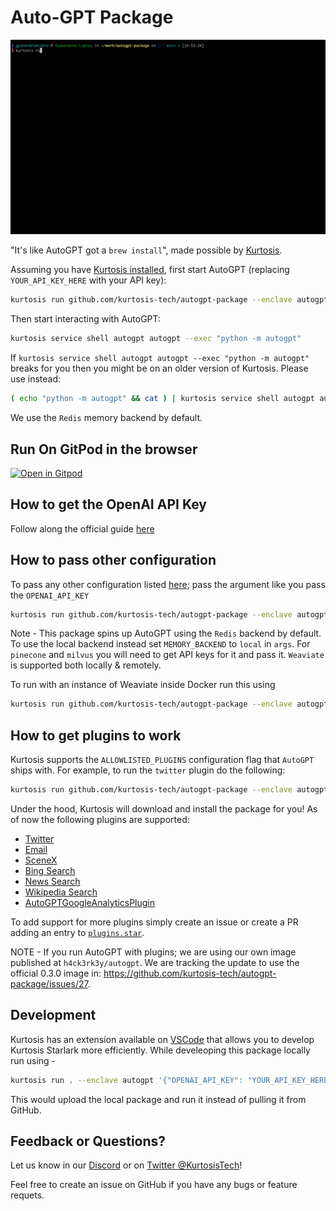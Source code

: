 # Auto-GPT Package

![Run of the Auto-GPT Package](/run.gif)

"It's like AutoGPT got a `brew install`", made possible by [Kurtosis](https://www.kurtosis.com/).

Assuming you have [Kurtosis installed](https://docs.kurtosis.com/install), first start AutoGPT (replacing `YOUR_API_KEY_HERE` with your API key):

```bash
kurtosis run github.com/kurtosis-tech/autogpt-package --enclave autogpt '{"OPENAI_API_KEY": "YOUR_API_KEY_HERE"}'
```

Then start interacting with AutoGPT:

```bash
kurtosis service shell autogpt autogpt --exec "python -m autogpt"
```

If `kurtosis service shell autogpt autogpt --exec "python -m autogpt"` breaks for you then you might be on an older version of Kurtosis. Please use instead:

```bash
( echo "python -m autogpt" && cat ) | kurtosis service shell autogpt autogpt
```

We use the `Redis` memory backend by default.

## Run On GitPod in the browser


[![Open in Gitpod](https://gitpod.io/button/open-in-gitpod.svg)](https://gitpod.io/?editor=code#https://github.com/kurtosis-tech/autogpt-package)


## How to get the OpenAI API Key

Follow along the official guide [here](https://significant-gravitas.github.io/Auto-GPT/installation/#:~:text=%F0%9F%92%BE%20Installation-,%E2%9A%A0%EF%B8%8F%20OpenAI%20API%20Keys%20Configuration,-Get%20your%20OpenAI)


## How to pass other configuration

To pass any other configuration listed [here](https://github.com/Significant-Gravitas/Auto-GPT/blob/master/.env.template); pass the argument like you pass the `OPENAI_API_KEY`

```bash
kurtosis run github.com/kurtosis-tech/autogpt-package --enclave autogpt '{"OPENAI_API_KEY": "YOUR_API_KEY_HERE", "RESTRICT_TO_WORKSPACE": "False"}'
```

Note - This package spins up AutoGPT using the `Redis` backend by default. To use the local backend instead set `MEMORY_BACKEND` to `local` in `args`. For `pinecone` and `milvus` you will need to get API keys for it and pass it. `Weaviate` is supported both locally & remotely.

To run with an instance of Weaviate inside Docker run this using

```bash
kurtosis run github.com/kurtosis-tech/autogpt-package --enclave autogpt '{"OPENAI_API_KEY": "YOUR_API_KEY_HERE", "MEMORY_BACKEND": "weaviate"}'
```

## How to get plugins to work

Kurtosis supports the `ALLOWLISTED_PLUGINS` configuration flag that `AutoGPT` ships with. For example, to run the `twitter` plugin do the following:

```bash
kurtosis run github.com/kurtosis-tech/autogpt-package --enclave autogpt '{"OPENAI_API_KEY": "YOUR_API_KEY_HERE", "ALLOWLISTED_PLUGINS": "twitter"}'
```

Under the hood, Kurtosis will download and install the package for you! As of now the following plugins are supported:

- [Twitter](https://github.com/Significant-Gravitas/Auto-GPT-Plugins/tree/master/src/autogpt_plugins/twitter)
- [Email](https://github.com/Significant-Gravitas/Auto-GPT-Plugins/tree/master/src/autogpt_plugins/email)
- [SceneX](https://github.com/Significant-Gravitas/Auto-GPT-Plugins/tree/master/src/autogpt_plugins/scenex)
- [Bing Search](https://github.com/Significant-Gravitas/Auto-GPT-Plugins/tree/master/src/autogpt_plugins/bing_search)
- [News Search](https://github.com/Significant-Gravitas/Auto-GPT-Plugins/tree/master/src/autogpt_plugins/news_search)
- [Wikipedia Search](https://github.com/Significant-Gravitas/Auto-GPT-Plugins/tree/master/src/autogpt_plugins/wikipedia_search)
- [AutoGPTGoogleAnalyticsPlugin](https://github.com/isaiahbjork/Auto-GPT-Google-Analytics-Plugin)

To add support for more plugins simply create an issue or create a PR adding an entry to [`plugins.star`](https://github.com/kurtosis-tech/autogpt-package/blob/main/plugins.star).

NOTE - If you run AutoGPT with plugins; we are using our own image published at `h4ck3rk3y/autogpt`. We are tracking the update to use the official 0.3.0 image in: https://github.com/kurtosis-tech/autogpt-package/issues/27.

## Development

Kurtosis has an extension available on [VSCode](https://marketplace.visualstudio.com/items?itemName=Kurtosis.kurtosis-extension) that allows you to develop Kurtosis
Starlark more efficiently. While develeoping this package locally run using -

```bash
kurtosis run . --enclave autogpt '{"OPENAI_API_KEY": "YOUR_API_KEY_HERE", "MEMORY_BACKEND": "weaviate"}'
```

This would upload the local package and run it instead of pulling it from GitHub.

## Feedback or Questions?

Let us know in our [Discord](https://discord.gg/eBWFjGtm) or on [Twitter @KurtosisTech](https://twitter.com/KurtosisTech)!

Feel free to create an issue on GitHub if you have any bugs or feature requets.
